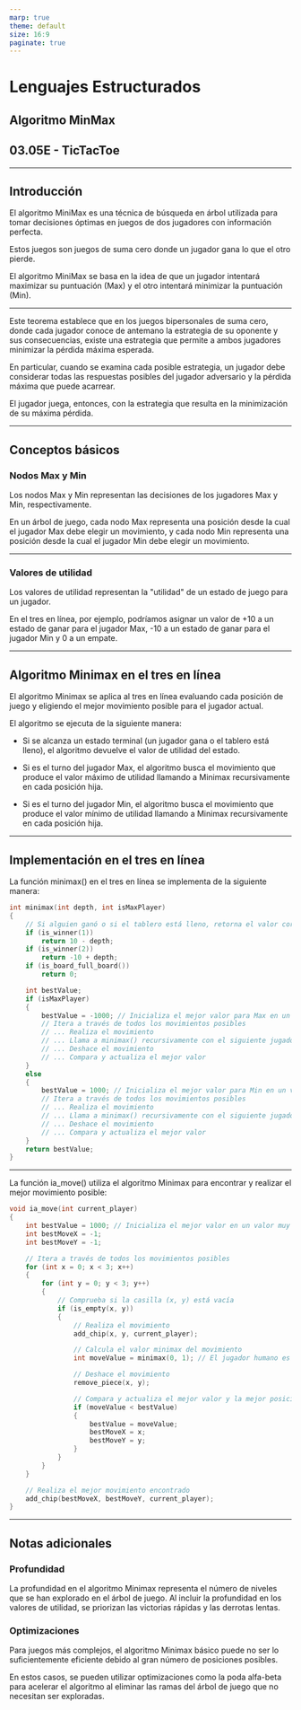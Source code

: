 ```yaml
---
marp: true
theme: default
size: 16:9
paginate: true
---
```


# Lenguajes Estructurados

## Algoritmo MinMax

## 03.05E -  TicTacToe

---

## Introducción

El algoritmo MiniMax es una técnica de búsqueda en árbol utilizada para tomar decisiones óptimas en juegos de dos jugadores con información perfecta.

Estos juegos son juegos de suma cero donde un jugador gana lo que el otro pierde.

El algoritmo MiniMax se basa en la idea de que un jugador intentará maximizar su puntuación (Max) y el otro intentará minimizar la puntuación (Min).

---

Este teorema establece que en los juegos bipersonales de suma cero, donde cada jugador conoce de antemano la estrategia de su oponente y sus consecuencias, existe una estrategia que permite a ambos jugadores minimizar la pérdida máxima esperada.

En particular, cuando se examina cada posible estrategia, un jugador debe considerar todas las respuestas posibles del jugador adversario y la pérdida máxima que puede acarrear.

El jugador juega, entonces, con la estrategia que resulta en la minimización de su máxima pérdida.

---

## Conceptos básicos

### Nodos Max y Min

Los nodos Max y Min representan las decisiones de los jugadores Max y Min, respectivamente.

En un árbol de juego, cada nodo Max representa una posición desde la cual el jugador Max debe elegir un movimiento, y cada nodo Min representa una posición desde la cual el jugador Min debe elegir un movimiento.

---

### Valores de utilidad

Los valores de utilidad representan la "utilidad" de un estado de juego para un jugador.

En el tres en línea, por ejemplo, podríamos asignar un valor de +10 a un estado de ganar para el jugador Max, -10 a un estado de ganar para el jugador Min y 0 a un empate.

---

## Algoritmo Minimax en el tres en línea

El algoritmo Minimax se aplica al tres en línea evaluando cada posición de juego y eligiendo el mejor movimiento posible para el jugador actual.

El algoritmo se ejecuta de la siguiente manera:

- Si se alcanza un estado terminal (un jugador gana o el tablero está lleno), el algoritmo devuelve el valor de utilidad del estado.

- Si es el turno del jugador Max, el algoritmo busca el movimiento que produce el valor máximo de utilidad llamando a Minimax recursivamente en cada posición hija.

- Si es el turno del jugador Min, el algoritmo busca el movimiento que produce el valor mínimo de utilidad llamando a Minimax recursivamente en cada posición hija.

---

## Implementación en el tres en línea

La función minimax() en el tres en línea se implementa de la siguiente manera:

```c
int minimax(int depth, int isMaxPlayer)
{
    // Si alguien ganó o si el tablero está lleno, retorna el valor correspondiente
    if (is_winner(1))
        return 10 - depth;
    if (is_winner(2))
        return -10 + depth;
    if (is_board_full_board())
        return 0;

    int bestValue;
    if (isMaxPlayer)
    {
        bestValue = -1000; // Inicializa el mejor valor para Max en un valor muy bajo
        // Itera a través de todos los movimientos posibles
        // ... Realiza el movimiento
        // ... Llama a minimax() recursivamente con el siguiente jugador
        // ... Deshace el movimiento
        // ... Compara y actualiza el mejor valor
    }
    else
    {
        bestValue = 1000; // Inicializa el mejor valor para Min en un valor muy alto
        // Itera a través de todos los movimientos posibles
        // ... Realiza el movimiento
        // ... Llama a minimax() recursivamente con el siguiente jugador
        // ... Deshace el movimiento
        // ... Compara y actualiza el mejor valor
    }
    return bestValue;
}
```

---

La función ia_move() utiliza el algoritmo Minimax para encontrar y realizar el mejor movimiento posible:

```c
void ia_move(int current_player)
{
    int bestValue = 1000; // Inicializa el mejor valor en un valor muy alto
    int bestMoveX = -1;
    int bestMoveY = -1;

    // Itera a través de todos los movimientos posibles
    for (int x = 0; x < 3; x++)
    {
        for (int y = 0; y < 3; y++)
        {
            // Comprueba si la casilla (x, y) está vacía
            if (is_empty(x, y))
            {
                // Realiza el movimiento
                add_chip(x, y, current_player);

                // Calcula el valor minimax del movimiento
                int moveValue = minimax(0, 1); // El jugador humano es el jugador Max (1)

                // Deshace el movimiento
                remove_piece(x, y);

                // Compara y actualiza el mejor valor y la mejor posición
                if (moveValue < bestValue)
                {
                    bestValue = moveValue;
                    bestMoveX = x;
                    bestMoveY = y;
                }
            }
        }
    }

    // Realiza el mejor movimiento encontrado
    add_chip(bestMoveX, bestMoveY, current_player);
}
```

---

## Notas adicionales

### Profundidad

La profundidad en el algoritmo Minimax representa el número de niveles que se han explorado en el árbol de juego. Al incluir la profundidad en los valores de utilidad, se priorizan las victorias rápidas y las derrotas lentas.

### Optimizaciones

Para juegos más complejos, el algoritmo Minimax básico puede no ser lo suficientemente eficiente debido al gran número de posiciones posibles.

En estos casos, se pueden utilizar optimizaciones como la poda alfa-beta para acelerar el algoritmo al eliminar las ramas del árbol de juego que no necesitan ser exploradas.

